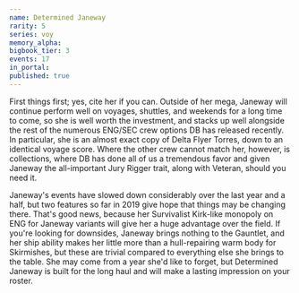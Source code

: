 ```yaml
---
name: Determined Janeway
rarity: 5
series: voy
memory_alpha:
bigbook_tier: 3
events: 17
in_portal:
published: true
---
```


First things first; yes, cite her if you can. Outside of her mega, Janeway will continue perform well on voyages, shuttles, and weekends for a long time to come, so she is well worth the investment, and stacks up well alongside the rest of the numerous ENG/SEC crew options DB has released recently. In particular, she is an almost exact copy of Delta Flyer Torres, down to an identical voyage score. Where the other crew cannot match her, however, is collections, where DB has done all of us a tremendous favor and given Janeway the all-important Jury Rigger trait, along with Veteran, should you need it.

Janeway's events have slowed down considerably over the last year and a half, but two features so far in 2019 give hope that things may be changing there. That's good news, because her Survivalist Kirk-like monopoly on ENG for Janeway variants will give her a huge advantage over the field. If you're looking for downsides, Janeway brings nothing to the Gauntlet, and her ship ability makes her little more than a hull-repairing warm body for Skirmishes, but these are trivial compared to everything else she brings to the table. She may come from a year she'd like to forget, but Determined Janeway is built for the long haul and will make a lasting impression on your roster. 
